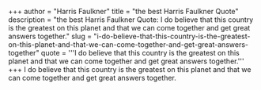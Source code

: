 +++
author = "Harris Faulkner"
title = "the best Harris Faulkner Quote"
description = "the best Harris Faulkner Quote: I do believe that this country is the greatest on this planet and that we can come together and get great answers together."
slug = "i-do-believe-that-this-country-is-the-greatest-on-this-planet-and-that-we-can-come-together-and-get-great-answers-together"
quote = '''I do believe that this country is the greatest on this planet and that we can come together and get great answers together.'''
+++
I do believe that this country is the greatest on this planet and that we can come together and get great answers together.
